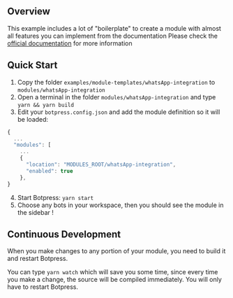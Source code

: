 ## Overview

This example includes a lot of "boilerplate" to create a module with almost all features you can implement from the documentation
Please check the [official documentation](https://botpress.com/docs/developers/create-module/) for more information

## Quick Start

1. Copy the folder `examples/module-templates/whatsApp-integration` to `modules/whatsApp-integration`
2. Open a terminal in the folder `modules/whatsApp-integration` and type `yarn && yarn build`
3. Edit your `botpress.config.json` and add the module definition so it will be loaded:

```js
{
  ...
  "modules": [
    ...
    {
      "location": "MODULES_ROOT/whatsApp-integration",
      "enabled": true
    },
}
```

4. Start Botpress: `yarn start`
5. Choose any bots in your workspace, then you should see the module in the sidebar !

## Continuous Development

When you make changes to any portion of your module, you need to build it and restart Botpress.

You can type `yarn watch` which will save you some time, since every time you make a change, the source will be compiled immediately. You will only have to restart Botpress.
